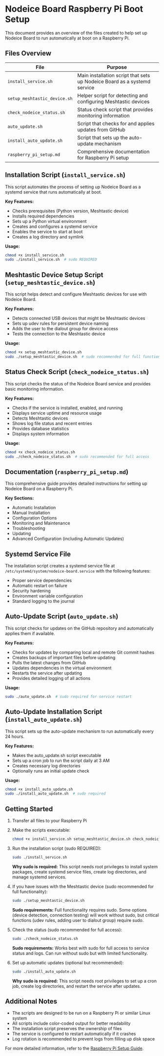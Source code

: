 # Nodeice Board Raspberry Pi Boot Setup

This document provides an overview of the files created to help set up Nodeice Board to run automatically at boot on a Raspberry Pi.

## Files Overview

| File | Purpose |
|------|---------|
| `install_service.sh` | Main installation script that sets up Nodeice Board as a systemd service |
| `setup_meshtastic_device.sh` | Helper script for detecting and configuring Meshtastic devices |
| `check_nodeice_status.sh` | Status check script that provides monitoring information |
| `auto_update.sh` | Script that checks for and applies updates from GitHub |
| `install_auto_update.sh` | Script that sets up the auto-update mechanism |
| `raspberry_pi_setup.md` | Comprehensive documentation for Raspberry Pi setup |

## Installation Script (`install_service.sh`)

This script automates the process of setting up Nodeice Board as a systemd service that runs automatically at boot.

**Key Features:**
- Checks prerequisites (Python version, Meshtastic device)
- Installs required dependencies
- Sets up a Python virtual environment
- Creates and configures a systemd service
- Enables the service to start at boot
- Creates a log directory and symlink

**Usage:**
```bash
chmod +x install_service.sh
sudo ./install_service.sh  # sudo REQUIRED
```

## Meshtastic Device Setup Script (`setup_meshtastic_device.sh`)

This script helps detect and configure Meshtastic devices for use with Nodeice Board.

**Key Features:**
- Detects connected USB devices that might be Meshtastic devices
- Sets up udev rules for persistent device naming
- Adds the user to the dialout group for device access
- Tests the connection to the Meshtastic device

**Usage:**
```bash
chmod +x setup_meshtastic_device.sh
sudo ./setup_meshtastic_device.sh  # sudo recommended for full functionality
```

## Status Check Script (`check_nodeice_status.sh`)

This script checks the status of the Nodeice Board service and provides basic monitoring information.

**Key Features:**
- Checks if the service is installed, enabled, and running
- Displays service uptime and resource usage
- Detects Meshtastic devices
- Shows log file status and recent entries
- Provides database statistics
- Displays system information

**Usage:**
```bash
chmod +x check_nodeice_status.sh
sudo ./check_nodeice_status.sh  # sudo recommended for full access
```

## Documentation (`raspberry_pi_setup.md`)

This comprehensive guide provides detailed instructions for setting up Nodeice Board on a Raspberry Pi.

**Key Sections:**
- Automatic Installation
- Manual Installation
- Configuration Options
- Monitoring and Maintenance
- Troubleshooting
- Updating
- Advanced Configuration (including Automatic Updates)

## Systemd Service File

The installation script creates a systemd service file at `/etc/systemd/system/nodeice-board.service` with the following features:

- Proper service dependencies
- Automatic restart on failure
- Security hardening
- Environment variable configuration
- Standard logging to the journal

## Auto-Update Script (`auto_update.sh`)

This script checks for updates on the GitHub repository and automatically applies them if available.

**Key Features:**
- Checks for updates by comparing local and remote Git commit hashes
- Creates backups of important files before updating
- Pulls the latest changes from GitHub
- Updates dependencies in the virtual environment
- Restarts the service after updating
- Provides detailed logging of all actions

**Usage:**
```bash
sudo ./auto_update.sh  # sudo required for service restart
```

## Auto-Update Installation Script (`install_auto_update.sh`)

This script sets up the auto-update mechanism to run automatically every 24 hours.

**Key Features:**
- Makes the auto_update.sh script executable
- Sets up a cron job to run the script daily at 3 AM
- Creates necessary log directories
- Optionally runs an initial update check

**Usage:**
```bash
chmod +x install_auto_update.sh
sudo ./install_auto_update.sh  # sudo required
```

## Getting Started

1. Transfer all files to your Raspberry Pi
2. Make the scripts executable:
   ```bash
   chmod +x install_service.sh setup_meshtastic_device.sh check_nodeice_status.sh auto_update.sh install_auto_update.sh
   ```
3. Run the installation script (sudo REQUIRED):
   ```bash
   sudo ./install_service.sh
   ```
   **Why sudo is required:** This script needs root privileges to install system packages, create systemd service files, create log directories, and manage systemd services.

4. If you have issues with the Meshtastic device (sudo recommended for full functionality):
   ```bash
   sudo ./setup_meshtastic_device.sh
   ```
   **Sudo requirements:** Full functionality requires sudo. Some options (device detection, connection testing) will work without sudo, but critical functions (udev rules, adding user to dialout group) require sudo.

5. Check the status (sudo recommended for full access):
   ```bash
   sudo ./check_nodeice_status.sh
   ```
   **Sudo requirements:** Works best with sudo for full access to service status and logs. Can run without sudo but with limited functionality.

6. Set up automatic updates (optional but recommended):
   ```bash
   sudo ./install_auto_update.sh
   ```
   **Why sudo is required:** This script needs root privileges to set up a cron job, create log directories, and restart the service after updates.

## Additional Notes

- The scripts are designed to be run on a Raspberry Pi or similar Linux system
- All scripts include color-coded output for better readability
- The installation script preserves the ownership of files
- The service is configured to restart automatically if it crashes
- Log rotation is recommended to prevent logs from filling up disk space

For more detailed information, refer to the [Raspberry Pi Setup Guide](raspberry_pi_setup.md).
